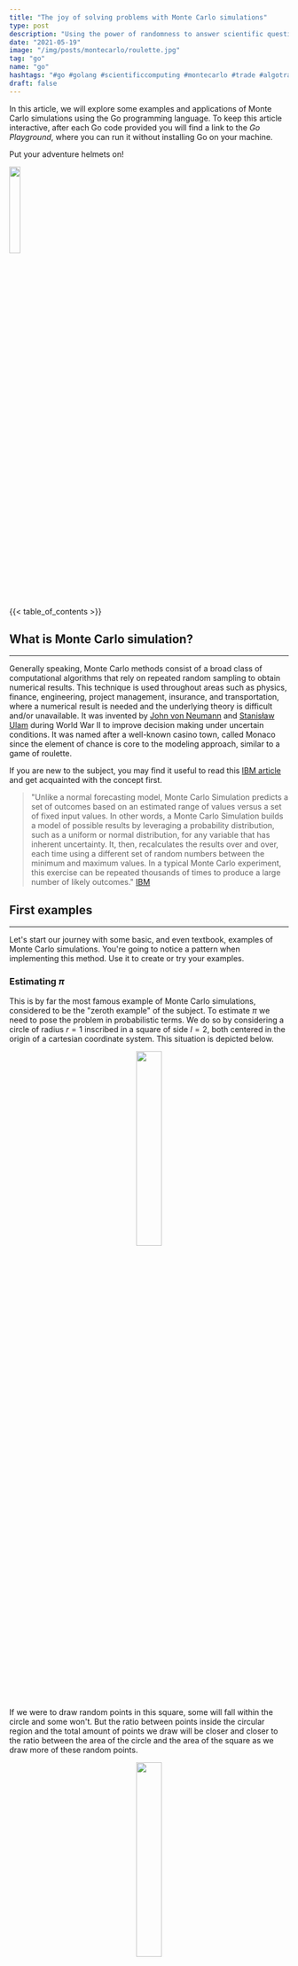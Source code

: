 ```yaml
---
title: "The joy of solving problems with Monte Carlo simulations"
type: post
description: "Using the power of randomness to answer scientific questions."
date: "2021-05-19"
image: "/img/posts/montecarlo/roulette.jpg"
tag: "go"
name: "go"
hashtags: "#go #golang #scientificcomputing #montecarlo #trade #algotrade #quant #finance"
draft: false
---
```


In this article, we will explore some examples and applications of Monte Carlo simulations using the Go programming language. To keep this article interactive, after each Go code provided you will find a link to the <em>Go Playground</em>, where you can run it without installing Go on your machine.

Put your adventure helmets on!

<div style="text-align:left"><img src="/img/posts/montecarlo/gopher_adventurer.jpg" style="width: 20%"></div>

{{< table_of_contents >}}

## What is Monte Carlo simulation?

---

Generally speaking, Monte Carlo methods consist of a broad class of computational algorithms that rely on repeated random sampling to obtain numerical results. This technique is used throughout areas such as physics, finance, engineering, project management, insurance, and transportation, where a numerical result is needed and the underlying theory is difficult and/or unavailable. It was invented by <a href="https://en.wikipedia.org/wiki/John_von_Neumann" target="_blank">John von Neumann</a> and <a href="https://en.wikipedia.org/wiki/Stanislaw_Ulam" target="_blank">Stanisław  Ulam</a> during World War II to improve decision making under uncertain conditions. It was named after a well-known casino town, called Monaco since the element of chance is core to the modeling approach, similar to a game of roulette.

If you are new to the subject, you may find it useful to read this <a href="https://www.ibm.com/cloud/learn/monte-carlo-simulation" target="_blank">IBM article</a> and get acquainted with the concept first.

>"Unlike a normal forecasting model, Monte Carlo Simulation predicts a set of outcomes based on an estimated range of values versus a set of fixed input values. In other words, a Monte Carlo Simulation builds a model of possible results by leveraging a probability distribution, such as a uniform or normal distribution, for any variable that has inherent uncertainty. It, then, recalculates the results over and over, each time using a different set of random numbers between the minimum and maximum values. In a typical Monte Carlo experiment, this exercise can be repeated thousands of times to produce a large number of likely outcomes." <a href="https://www.ibm.com/cloud/learn/monte-carlo-simulation" target="_blank">IBM</a>

## First examples

---

Let's start our journey with some basic, and even textbook, examples of Monte Carlo simulations. You're going to notice a pattern when implementing this method. Use it to create or try your examples.

### Estimating $\pi$

This is by far the most famous example of Monte Carlo simulations, considered to be the "zeroth example" of the subject. To estimate $\pi$ we need to pose the problem in probabilistic terms. We do so by considering a circle of radius $r=1$ inscribed in a square of side $l=2$, both centered in the origin of a cartesian coordinate system. This situation is depicted below.

<div style="text-align:center"><img src="/img/posts/montecarlo/circle_empty.png" style="width: 30%"></div>

If we were to draw random points in this square, some will fall within the circle and some won't. But the ratio between points inside the circular region and the total amount of points we draw will be closer and closer to the ratio between the area of the circle and the area of the square as we draw more of these random points.

<div style="text-align:center"><img src="/img/posts/montecarlo/circle_pop.png" style="width: 30%"></div>

As you might know, the area of the circular region is $A_{\circ} = \pi\cdot r^2 = \pi$, since $r = 1$, and the area of the square is $A_{\square} = l^2 = 4$, since $l=2$. Thus, $$\pi = 4\cdot \frac{A_{\circ}}{A_{\square}}.$$

As a result, we can estimate $\pi$ as
$$\pi \approx 4\cdot \frac{\text{$\\#$ points inside the circle}}{\text{$\\#$ points}}.$$
Remember that, in our case, $(x, y)$ will fall inside the circular region if $x^2 + y^2 < 1$.

Now, let's turn this idea into a Go code.

```go
package main

import (
    "fmt"
    "time"
    "math"
    "math/rand"
)

func main() {
    rand.Seed(time.Now().UTC().UnixNano())

    trials := 1000000
    fmt.Printf("Estimating pi with %d point(s).\n\n", trials)

    sucess := 0
    for i := 0; i < trials; i++ {
        px := 2.0*rand.Float64() - 1.0
        py := 2.0*rand.Float64() - 1.0

        if inside_circle(px, py) {
            sucess += 1
        }
    }

    pi_approx := 4.0*(float64(sucess) / float64(trials))
    pi := math.Pi
    fmt.Printf("Estimated pi: %9f \n", pi_approx)
    fmt.Printf("pi: %9f \n", pi)

    error_pct := 100*abs(pi_approx - pi) / pi

    fmt.Printf("Error: %9f%%\n", error_pct)
}

// Condition to lie within the circular region
func inside_circle(x float64, y float64) bool {
    if x*x + y*y < 1 {
        return true
    }
    return false
}

// absolute value of x
func abs(x float64) float64 {
    if x < 0.0 {
        return -x
    }
    return x
}
```

<a href="https://play.golang.org/" target="_blank">Run this code in the Go Playground</a>

```bash
$ go run pi.go

Estimating pi with 1000000 point(s).

Estimated pi:  3.143056
pi:  3.141593
Error:  0.046580%
```

We were able to approximate $\pi$ with an error of $0.053965$% ! Let's jump to the next example.

### Estimating Euler's number

Not long ago, Lex Fridman published the following in a LinkedIn post:

<div style="text-align:center"><img src="/img/posts/montecarlo/lex.png" style="width: 60%"></div>

This is very intriguing! Since I have no idea how to prove this statement, I decided to write a simple Python program to test it myself. I wrote my code as a response to Lex's post, and people were surprised by it (this is the actual motivation to write this blog post).
This, once again, showed me the power of Monte Carlo simulations in scientific computing, where you can find precise numerical answers to your problems without relying on any theoretical background (they might not even exist!).

I wrote an equivalent Go code to solve this problem. Here it is:

```go
package main

import (
    "fmt"
    "time"
    "math"
    "math/rand"
)

func main() {
    rand.Seed(time.Now().UTC().UnixNano())

    trials := 10000000
    fmt.Printf("Estimating e with %d trial(s).\n\n", trials)

    acc := 0.0
    for i := 0; i < trials; i++ {
        sum := 0.0
        num2sucess := 0

        for sum <= 1 {
            n := rand.Float64()
            sum += n
            num2sucess += 1
        }
        acc += float64(num2sucess)
    }

    expected := acc / float64(trials)
    e := math.Exp(1)

    fmt.Printf("Expected vale: %9f \n", expected)
    fmt.Printf("e: %9f \n", e)

    error_pct := 100*abs(expected - e) / e

    fmt.Printf("Error: %9f%%\n", error_pct)
}

// absolute value of x
func abs(x float64) float64 {
    if x < 0.0 {
        return -x
    }
    return x
}
```

<a href="https://play.golang.org/" target="_blank">Run this code in the Go Playground</a>

```bash
$ go run euler.go

Estimating e with 10000000 trial(s).

Expected vale:  2.718518
e:  2.718282
Error:  0.008681%
```

An astonishing result!

### The birthday paradox

This is a famous problem in statistics:
>In a group of $23$ people, the probability of a shared birthday exceeds $50$%.

That sounds weird at first, but if you're good enough with math you can easily prove this statement. However, we are not interested in formal proofs here. That is the whole point of these simulations. The idea is very simple: create a list with $n$ ($23$, in our case) random numbers between $1$ and $365$ representing the birth day of each person and if (at least) two of them coincide, you increment the `success` variable. Do it a certain number of times and calculate the probability dividing the number of successes by the total number of simulations.

The corresponding Go code:

```go
package main

import (
    "fmt"
    "time"
    "math/rand"
)

func main() {
    rand.Seed(time.Now().UTC().UnixNano())
    trials := 1000000
    sucess := 0

    for i := 0; i < trials; i++ {

        bdays := gen_bday_list(23)
        uniques := unique(bdays)

        if !(len(bdays)==len(uniques)) {
            sucess++
        }
    }

    probability := float64(sucess) / float64(trials)

    fmt.Printf("The probability of at least 2 persons in a group of 23 people share a birthday is %.2f%%\n", 100*probability)

}

// returns a slice with the unique elements of a given slice
func unique(intSlice []int) []int {
    keys := make(map[int]bool)
    list := []int{}
    for _, entry := range intSlice {
        if _, value := keys[entry]; !value {
            keys[entry] = true
            list = append(list, entry)
        }
    }
    return list
}

// generates the list of birth days
func gen_bday_list(n int) []int {
    var bdays []int
    for i := 0; i < n; i++ {
        bday := rand.Intn(365) + 1
        bdays = append(bdays, bday)
    }
    return bdays
}
```

<a href="https://play.golang.org/" target="_blank">Run this code in the Go Playground</a>

```bash
$ go run birthday.go

The probability of at least 2 persons in a group of 23 people share a birthday is 50.73%
```

You can tweak this code to reproduce the following table from <a href="https://en.wikipedia.org/wiki/Birthday_problem" target="_blank">Wikipedia</a>:

<table class="table table-striped">
  <thead>
    <tr>
      <th scope="col">$n$</th>
      <th scope="col">$\mathcal{P}(n)$</th>
    </tr>
  </thead>
  <tbody>
    <tr>
      <th scope="row">$1$</th>
      <td>$0.0$%</td>
    </tr>
    <tr>
      <th scope="row">$5$</th>
      <td>$2.7$%</td>
    </tr>
    <tr>
      <th scope="row">$10$</th>
      <td>$11.7$%</td>
    </tr>
    <tr>
      <th scope="row">$20$</th>
      <td>$41.1$%</td>
    </tr>
    <tr>
      <th scope="row">$23$</th>
      <td>$50.7$%</td>
    </tr>
    <tr>
      <th scope="row">$30$</th>
      <td>$70.6$%</td>
    </tr>
    <tr>
      <th scope="row">$40$</th>
      <td>$89.1%$%</td>
    </tr>
    <tr>
      <th scope="row">$50$</th>
      <td>$97.0%$%</td>
    </tr>
    <tr>
      <th scope="row">$60$</th>
      <td>$99.4%$%</td>
    </tr>
    <tr>
      <th scope="row">$70$</th>
      <td>$99.9%$%</td>
    </tr>
    <tr>
      <th scope="row">$75$</th>
      <td>$99.97%$%</td>
    </tr>
    <tr>
      <th scope="row">$100$</th>
      <td>$99.99997$%</td>
    </tr>
    <tr>
      <th scope="row">$\geq 365$</th>
      <td>$100$%</td>
    </tr>
</table>

Of course, for $n \geq 365$ you don't need any calculations, it's a straightforward consequence of the <a href="https://en.wikipedia.org/wiki/Pigeonhole_principle" target="_blank"><em>pigeonhole principle</em></a>.

## The (in)famous Monty Hall problem

---

That is a problem that has been disturbing people for ages. Just like the birthday problem, you can solve it using basic math/probability theory, which we won't do. Let's state the problem and provide a Monte Carlo simulation to solve it.

The problem is:
>Suppose you're on a game show, and you're given the choice of three doors: Behind one door is a valuable prize; behind the others, goats. You pick a door, say No. $1$, and the host, who knows what's behind the doors, opens another door, say No. $3$, which has a goat. He then says to you, "Do you want to pick door No. $2$?" Is it to your advantage to switch your choice?

<div style="text-align:center"><img src="/img/posts/montecarlo/montyhall.png" style="width: 60%; margin: 2%"></div>

People often believe that they are in a $50-50$ situation and therefore the switch is not very relevant. But if you carefully solve this problem, you will find that there is a probability of $2/3 \approx 66.7$% to win the prize if you decide to switch doors.

The following Go code simulates this game and estimates the probability of winning if the guest chooses to switch doors. Note that we first set the game so that the doors are properly chosen (possibly not an optimal code), and then we simulate the game to estimate the desired probability.

```go
package main

import (
    "fmt"
    "time"
    "math/rand"
)

func main() {
    rand.Seed(time.Now().UTC().UnixNano())

    trials := 10000000
    fmt.Printf("Estimating the probability of winning by switching doors with %d trial(s).\n\n", trials)

    sucess := 0
    for i := 0; i < trials; i++ {
        new_door, prize_door := set_monty_hall()
        if new_door == prize_door {
            sucess++
        }
    }
    probability := float64(sucess) / float64(trials)
    theoretical_value := 2.0 / 3.0

    error_pct := 100*abs(probability - theoretical_value) / theoretical_value

    fmt.Printf("Estimated probability: %9f \n", probability)
    fmt.Printf("Theoretical value: %9f \n", theoretical_value)
    fmt.Printf("Error: %9f%%\n", error_pct)
}

// absolute value of x
func abs(x float64) float64 {
    if x < 0.0 {
        return -x
    }
    return x
}

// randomly sets the game
func set_monty_hall() (int, int) {
    guest_door := rand.Intn(3) + 1
    prize_door := rand.Intn(3) + 1
    goat1 := true
    goat2 := true

    var montys_choice int
    var new_door int
    var goat1_door int
    var goat2_door int
    var switch_door bool
    var show_goat bool

    for goat1 {
        goat1_door = rand.Intn(3) + 1
        if goat1_door != prize_door {
            goat1 = false
        }
    }

    for goat2 {
        goat2_door = rand.Intn(3) + 1
        if (goat2_door != prize_door) && (goat2_door != goat1_door) {
            goat2 = false
        }
    }

    switch_door = true
    show_goat = true

    for show_goat {
        montys_choice = rand.Intn(3) + 1
        if (montys_choice != prize_door) && (montys_choice != guest_door) {
            show_goat = false
        }
    }

    for switch_door {
        new_door = rand.Intn(3) + 1
        if (new_door != guest_door) && (new_door != montys_choice) {
            switch_door = false
        }
    }
    return new_door, prize_door
}
```

<a href="https://play.golang.org/" target="_blank">Run this code in the Go Playground</a>

```bash
$ go run monty_hall.go

Estimating the probability of winning by switching doors with 10000000 trial(s).

Estimated probability:  0.666596
Theoretical value:  0.666667
Error:  0.010540%
```

Therefore, contrary to popular belief, it is more advantageous to the guest to switch doors confirming the theoretical result.

## Integration using Monte Carlo simulations

---

Now, let's see how we can use the Monte Carlo method to find the value of definite integrals of continuous functions in a specified range.

Just as a reminder, if $f: [a,b] \rightarrow \mathbb{R}$ is a continuous function, then the quantity $$S = \int_a^b f(x)dx,$$
represents the area of the region between the graph of $f$ and the $x-$axis.

<div style="text-align:center"><img src="/img/posts/montecarlo/integralarea.png" style="width: 30%; margin: 2%"></div>

One important feature of this property is that this area has a sign, having negative values if the region is below the $x-$axis.

There are some ways to approximate this area, such as Newton-Cotes rules, trapezoidal rule, and Simpson's rule. However, one clever way to numerically integrate continuous functions is using the formula  $$S \approx \frac{b-a}{n}\sum_{i=1}^n f(a + (b-a)U_i),$$
where $U_i \sim \mathcal{U}(0,1)$, i.e. the $U_i$ are uniformly distributed in $[0,1]$ (feel free to try different probability distributions and compare the results). The main idea, then, is to draw random points, and increment the sum above until the total number of iterations is achieved.

We are going to use this technique to solve a classic problem. If you are a calculus geek, you might know how difficult it is to calculate the integral $$S = \int_{-\infty}^{\infty} e^{-x^2}dx.$$

It involves a trick using Fubini's theorem and change in from cartesian to polar coordinates. Surprisingly, the result of this integral is $\sqrt{\pi}$. Let's use Monte Carlo integration to evaluate $$\bar{S} = \int_{-20}^{20} e^{-x^2}dx.$$

<div style="text-align:center"><img src="/img/posts/montecarlo/gaussian.png" style="width: 35%; margin: 2%"></div>

We see that $f$ rapidly decreases when moving away from $x=0$, so the definite integral in $[-20,20]$ seems to be a good approximation.

The corresponding Go code is:

```go
package main

import (
    "fmt"
    "time"
    "math"
    "math/rand"
)

func main() {
    rand.Seed(time.Now().UTC().UnixNano())

    trials := 1000000
    fmt.Printf("Estimating the integral of f with %d point(s).\n\n", trials)

    integral := monte_carlo_integral(gaussian, -20.0, 20.0, trials)
    fmt.Printf("Approx. integral: %9f \n", integral)
}

// MC integrator
func monte_carlo_integral(function func(float64) float64, a float64, b float64, n int) float64 {
    s := 0.0
    for i := 0; i < n; i++ {
        u_i := rand.Float64()
        x_i := a + (b - a)*u_i
        s += function(x_i)
    }

    s = ( (b - a) / float64(n) ) * s
    return s
}

// function to be integrated
func gaussian(x float64) float64 {
    return math.Exp(-x*x)
}
```

<a href="https://play.golang.org/" target="_blank">Run this code in the Go Playground</a>

```bash
$ go run mc_integration.go

Estimating the integral of f with 1000000 point(s).

Approx. integral:  1.772819
```

In fact, $1.772819^2 \approx 3.143$. You should use the Go Playground to experiment with different functions (quadratic, cubic, polynomials, or even more complicated functions).

## Option pricing using the Black-Scholes model

---

For the final section of this article, I have something special that draws the attention of many people: the Black-Scholes model.

The Black–Scholes, or Black–Scholes–Merton model, is a mathematical model for the dynamics of a financial market containing derivative investment instruments, giving a theoretical estimate of the price of <em>European-style options</em> and shows that the option has a unique price given the risk of the security and its expected return. This work granted <a href="https://en.wikipedia.org/wiki/Fischer_Black" target="_blank">Fischer Black</a> and <a href="https://en.wikipedia.org/wiki/Myron_Scholes" target="_blank">Myron Scholes</a> their Nobel Prize in economics and has been widely used in algorithmic trading strategies around the world.

Before we move on, I have a <strong>disclaimer</strong>: we will dive into some math (though not too deep)!

### The equation

We start with the Black-Scholes-Merton formula ($1973$) for the pricing of European call options on an underlying (e.g stocks and indexes) without dividends:
\begin{eqnarray*}
C(S_t, K, t, T, r, \sigma) &=& S_t\cdot N(d_1) - e^{-r(T-t)}\cdot K \cdot N(d_2)\newline\newline
N(d) &=& \frac{1}{\sqrt{2\pi}}\int_{-\infty}^d e^{-\frac{1}{2}x^2}dx \newline\newline
d_1 &=& \frac{\log\frac{S_t}{K} + (T-t)\left(r + \frac{\sigma^2}{2}\right)}{\sigma\sqrt{T-t}}\newline\newline
d_2 &=& \frac{\log\frac{S_t}{K} + (T-t)\left(r - \frac{\sigma^2}{2}\right)}{\sigma\sqrt{T-t}}.
\end{eqnarray*}

In the equations above $S_t$ is the price of the underlying at time $t$, $\sigma$ is the constant volatility (standard deviation of returns) of the underlying, $K$ is the strike price of the option, $T$ is the maturity date of the option, $r$ is the risk-free short rate.

The Black-Scholes-Merton ($1973$) stochastic differential equation is given by $$dS_t = rS_t dt + \sigma S_t dZ_t,$$
where $Z(t)$ is the random component of the model (a Brownian motion). In this model, the risky underlying follows, under risk neutrality, a geometric Brownian motion with a stochastic differential equation (SDE).

We will look at the discretized version of the BSM model (Euler discretization), given by $$S_t = S_{t-\Delta t}  +  \exp\left(\left(r - \frac{\sigma^2}{2}\right)\Delta t + \sigma\sqrt{\Delta t}z_t \right).$$

The variable $z$ is a standard normally distributed random variable, $0 < \Delta t < T$, a (small
enough) time interval. It also holds $0 < t \leq T$ with $T$ the final time horizon.

In this simulation we use the values $S_0 = 100$, $K = 105$, $T = 1.0$, $r = 0.05$, $\sigma = 0.2$. Let's see what is the expected option price using these parameters and assuming $t=0$, then we will run a Monte Carlo simulation to find the option price under the same conditions.

### Option pricing

We are going to use the first set of equations, together with our Monte Carlo integrator, to calculate the option price under the conditions established. The corresponding Go code is:

```go
package main

import (
    "fmt"
    "time"
    "math"
    "math/rand"
)

func main() {
    rand.Seed(time.Now().UTC().UnixNano())

    // Parameters
    S0 := 100.0 // initial value
    K := 105.0 // strike price
    T := 1.0 // maturity
    r := 0.05 //risk free short rate
    sigma := 0.2 //volatility
    points := 250000

    start := time.Now()
    option_price := bsm_call_value(S0, K, T, r, sigma, points)
    duration := time.Since(start)

    fmt.Printf("European Option Value: %.3f\n", option_price)
    fmt.Println("Execution time: ", duration)
}

func bsm_call_value(S0 float64, K float64, T float64, r float64, sigma float64, n int) float64 {
    d1 := math.Log( S0 / K) + T*(r + 0.5*sigma*sigma) / (sigma * math.Sqrt(T))
    d2 := math.Log( S0 / K) + T*(r - 0.5*sigma*sigma) / (sigma * math.Sqrt(T))

    value := S0*monte_carlo_integral(gaussian, -20.0, d1, n) - K*math.Exp(-r*T)*monte_carlo_integral(gaussian, -20.0, d2, n)

    return value
}

// MC integrator
func monte_carlo_integral(function func(float64) float64, a float64, b float64, n int) float64 {
    s := 0.0
    for i := 0; i < n; i++ {
        u_i := rand.Float64()
        x_i := a + (b - a)*u_i
        s += function(x_i)
    }

    s = ( (b - a) / float64(n) ) * s
    return s
}

// function to be integrated
func gaussian(x float64) float64 {
    return (1 / math.Sqrt(2*math.Pi))*math.Exp(-0.5*x*x)
}
```

<a href="https://play.golang.org/" target="_blank">Run this code in the Go Playground</a>

```bash
$ go run option_pricing.go

European Option Value: 7.964
Execution time:  12.171679ms
```

This is our benchmark value for the Monte Carlo estimator to follow (you will get different values each time you run the code, although they are fairly close to each other).

### The Simulation

We follow the steps:

1. Divide the time interval $[0, T]$ in equidistant subintervals of length $\Delta t$.
2. Start iterating $i = 1, 2,..., I$.
    - For every time step $t  \in \\{\Delta t, 2\Delta t,..., T \\}$, draw pseudorandom numbers $z_t(i)$.
    - Determine the time $T$ value of the index level $S_T(i)$ by applying the pseudo-
    random numbers time step by time step to the discretized equation.
    - Determine the inner value $h_T$ of the European call option at $T$ as $h_T(S_T(i)) =
    \max(S_T(i) – K, 0)$.
    - Iterate until $i = I$.

3. Sum up the inner values, average, and discount them back with the riskless short
rate according to the formula
$$C_0 \approx e^{-rT} \frac{1}{I} \sum_I h_T(S_T(i)),$$
called the Monte Carlo estimator for the European call option.

Without any further ado, here is the corresponding Go code:

```go
package main

import (
    "fmt"
    "time"
    "math"
    "math/rand"
)

func main() {
    rand.Seed(time.Now().UTC().UnixNano())
    start := time.Now()

    // Parameters
    S0 := 100.0 // initial value
    K := 105.0 // strike price
    T := 1.0 // maturity
    r := 0.05 //risk free short rate
    sigma := 0.2 //volatility
    M := 50 // number of time steps
    dt := T / float64(M) //length of time interval
    I := 250000 // number of paths

    var S [][]float64

    // Simulating I paths with M time steps
    for i := 1; i < I; i++ {
        var path []float64
        for t := 0; t <= M; t++ {
            if t == 0 {
                path = append(path, S0)
            } else {
                z := rand.NormFloat64()
                St := path[t - 1]*math.Exp((r - 0.5*(sigma*sigma))*dt + sigma*math.Sqrt(dt)*z)
                path = append(path, St)
            }
        }
        S = append(S, path)
    }

    // Calculating the Monte Carlo estimator
    sum_val := 0.0
    for _,p := range S {
        sum_val += rectifier(p[len(p) - 1] - K)
    }
    C0 := math.Exp(-r*T)*sum_val / float64(I)

    duration := time.Since(start)
    fmt.Printf("European Option Value: %.3f\n", C0)
    fmt.Println("Execution time: ", duration)
}

// calculates max(x, 0)
func rectifier(x float64) float64 {
    if x >= 0.0 {
        return x
    }
    return 0.0
}
```

<a href="https://play.golang.org/" target="_blank">Run this code in the Go Playground</a>

```bash
$ go run black_scholes.go

European Option Value: 8.027
Execution time:  430.464289ms
```

We got a very satisfactory result using the Monte Carlo estimator (remember that the value was $7.964$ using the BSM formula and our Monte Carlo integrator).

Let's compare the results with the same simulation in Python (taken from Yves Hilpisch's "Python for Finance"):

<div style="text-align:center"><img src="/img/posts/montecarlo/yves.png" style="width: 50%; margin: 2%"></div>

Nearly the same result in a fraction of the time! To be completely fair, when the author uses full Numpy vectorization the results are much better in terms of performance, although we still have a clear winner.

<div style="text-align:center"><img src="/img/posts/montecarlo/yves2.png" style="width: 50%; margin: 2%"></div>

### Graphical analysis

First, let's plot the simulated index levels (the paths taken during the simulation). The figures below represent the first $10$, the first $100$, and all simulated index levels respectively.

<div style= "text-align:center">
<a href="/img/posts/montecarlo/10.png" target="_blank"><img src="/img/posts/montecarlo/10.png"  alt="Mean" style="width:45%; margin:1%"></a>
<a href="/img/posts/montecarlo/100.png" target="_blank"><img src="/img/posts/montecarlo/100.png"  alt="Gaussian" style="width:45%; margin:1%"></a>
</div>
<div style= "text-align:center">
<a href="/img/posts/montecarlo/all.png" target="_blank"><img src="/img/posts/montecarlo/all.png"  alt="Sharpen" style="width:45%; margin:1%"></a>
</div>

You need to appreciate the fact that each path taken by the index level is an actual possible path, and the option price is calculated by taking every possibility into account.

Second, we want to see the frequency of the simulated index levels at the end of the simulation period.

<div style= "text-align:center">
<a href="/img/posts/montecarlo/end_hist.png" target="_blank"><img src="/img/posts/montecarlo/end_hist.png"  alt="Sharpen" style="width:50%; margin:1%"></a>
</div>

We can see that the histogram above is in accordance with the depiction of every simulated path.

Finally, let's take a look at the option’s end-of-period (maturity) inner values.

<div style= "text-align:center">
<a href="/img/posts/montecarlo/end_inner_hist.png" target="_blank"><img src="/img/posts/montecarlo/end_inner_hist.png"  alt="Sharpen" style="width:50%; margin:1%"></a>
</div>

As you can see, the majority of the simulated values are zero, indicating that the European call option expires worthless in many cases.

## Conclusion

---

We have seen how one can use the Monte Carlo method to find answers to certain problems. We also have seen two major applications, the numerical integration and how to estimate an option price using the Black-Scholes-Merton model. By now, you should've realized that the Monte Carlo method gives you immense problem-solving powers, even if you're not very familiar with the underlying theory or even if such a theory doesn't exist (for instance, see the <a href="https://rstudio-pubs-static.s3.amazonaws.com/241232_eebe419a0aaa4eb89398ee2a61ad3dc2.html" target="_blank">percolation problem</a>, where no mathematical solution for determining the percolation threshold $p^{\ast}$ has yet been derived) - and that's the joy of solving problems using Monte Carlo simulations!

## Recommended reading

- [Go Programming Language 1st Edition - Donovan & Kernighan](https://amzn.to/32zSNNN)

- [Go in Action 1st Edition  -  William Kennedy, Brian Ketelsen, Erik St. Martin](https://amzn.to/2P8ZFP8)

- [Learning Go: An Idiomatic Approach to Real-World Go Programming 1st Edition - Jon Bodner](https://amzn.to/3aq87Ru)

- [Essentials of Monte Carlo Simulation: Statistical Methods for Building Simulation Models 2013th Edition  - Nick T. Thomopoulos](https://amzn.to/3n9gyWy)

- [Options, Futures, and Other Derivatives 10th Edition - John C Hull](https://amzn.to/3v6vbN2)

- [Monte Carlo Methods in Financial Engineering (Stochastic Modelling and Applied Probability - Paul Glasserman](https://amzn.to/3sDOI5O)

- [Python for Finance: Mastering Data-Driven Finance 2nd Edition - Yves Hilpisch](https://amzn.to/3vfANVv)

<div style= "text-align:center; margin: 2%">
<a href="https://www.amazon.com/Programming-Language-Addison-Wesley-Professional-Computing/dp/0134190440?dchild=1&keywords=go+programming&qid=1619031216&sr=8-1&linkCode=li2&tag=ggcarvalho-20&linkId=4eda68e7e635de0acfe6d799ac104eea&language=en_US&ref_=as_li_ss_il" target="_blank"><img border="0" src="//ws-na.amazon-adsystem.com/widgets/q?_encoding=UTF8&ASIN=0134190440&Format=_SL160_&ID=AsinImage&MarketPlace=US&ServiceVersion=20070822&WS=1&tag=ggcarvalho-20&language=en_US" ></a><img src="https://ir-na.amazon-adsystem.com/e/ir?t=ggcarvalho-20&language=en_US&l=li2&o=1&a=0134190440" width="1" height="1" border="0" alt="" style="border:none !important; margin:0px !important;" />
<a href="https://www.amazon.com/Go-Action-William-Kennedy/dp/1617291781?dchild=1&keywords=go+in+action&qid=1619031323&sr=8-1&linkCode=li2&tag=ggcarvalho-20&linkId=61bc88bddd4d83cf9005d0997fa4416e&language=en_US&ref_=as_li_ss_il" target="_blank"><img border="0" src="//ws-na.amazon-adsystem.com/widgets/q?_encoding=UTF8&ASIN=1617291781&Format=_SL160_&ID=AsinImage&MarketPlace=US&ServiceVersion=20070822&WS=1&tag=ggcarvalho-20&language=en_US" ></a><img src="https://ir-na.amazon-adsystem.com/e/ir?t=ggcarvalho-20&language=en_US&l=li2&o=1&a=1617291781" width="1" height="1" border="0" alt="" style="border:none !important; margin:0px !important;" />
<a href="https://www.amazon.com/Learning-Go-Idiomatic-Real-World-Programming-ebook/dp/B08XYGCM71?dchild=1&keywords=Learning+Go&qid=1616459752&sr=8-2&linkCode=li2&tag=ggcarvalho-20&linkId=043a1f18d943b96ccfa904665331974a&language=en_US&ref_=as_li_ss_il" target="_blank"><img border="0" src="//ws-na.amazon-adsystem.com/widgets/q?_encoding=UTF8&ASIN=B08XYGCM71&Format=_SL160_&ID=AsinImage&MarketPlace=US&ServiceVersion=20070822&WS=1&tag=ggcarvalho-20&language=en_US" ></a><img src="https://ir-na.amazon-adsystem.com/e/ir?t=ggcarvalho-20&language=en_US&l=li2&o=1&a=B08XYGCM71" width="1" height="1" border="0" alt="" style="border:none !important; margin:0px !important;" />
<a href="https://www.amazon.com/Essentials-Monte-Carlo-Simulation-Statistical/dp/1489986081?dchild=1&keywords=monte+carlo+simulation&qid=1619031483&sr=8-1&linkCode=li2&tag=ggcarvalho-20&linkId=cbeb4e0c855e7978f05b9961222e2c3c&language=en_US&ref_=as_li_ss_il" target="_blank"><img border="0" src="//ws-na.amazon-adsystem.com/widgets/q?_encoding=UTF8&ASIN=1489986081&Format=_SL160_&ID=AsinImage&MarketPlace=US&ServiceVersion=20070822&WS=1&tag=ggcarvalho-20&language=en_US" ></a><img src="https://ir-na.amazon-adsystem.com/e/ir?t=ggcarvalho-20&language=en_US&l=li2&o=1&a=1489986081" width="1" height="1" border="0" alt="" style="border:none !important; margin:0px !important;" />
<a href="https://www.amazon.com/Options-Futures-Other-Derivatives-Tenth/dp/9352866592?dchild=1&keywords=john+c+hull&qid=1619031541&sr=8-1&linkCode=li2&tag=ggcarvalho-20&linkId=cbd54d235a891040add4a1252ef53758&language=en_US&ref_=as_li_ss_il" target="_blank"><img border="0" src="//ws-na.amazon-adsystem.com/widgets/q?_encoding=UTF8&ASIN=9352866592&Format=_SL160_&ID=AsinImage&MarketPlace=US&ServiceVersion=20070822&WS=1&tag=ggcarvalho-20&language=en_US" ></a><img src="https://ir-na.amazon-adsystem.com/e/ir?t=ggcarvalho-20&language=en_US&l=li2&o=1&a=9352866592" width="1" height="1" border="0" alt="" style="border:none !important; margin:0px !important;" />
<a href="https://www.amazon.com/Financial-Engineering-Stochastic-Modelling-Probability/dp/0387004513?dchild=1&keywords=monte+carlo+simulation&qid=1619031483&sr=8-7&linkCode=li2&tag=ggcarvalho-20&linkId=9aadabc08118c855b9ee8176857c90c5&language=en_US&ref_=as_li_ss_il" target="_blank"><img border="0" src="//ws-na.amazon-adsystem.com/widgets/q?_encoding=UTF8&ASIN=0387004513&Format=_SL160_&ID=AsinImage&MarketPlace=US&ServiceVersion=20070822&WS=1&tag=ggcarvalho-20&language=en_US" ></a><img src="https://ir-na.amazon-adsystem.com/e/ir?t=ggcarvalho-20&language=en_US&l=li2&o=1&a=0387004513" width="1" height="1" border="0" alt="" style="border:none !important; margin:0px !important;" />
<a href="https://www.amazon.com/Python-Finance-Mastering-Data-Driven/dp/1492024333?crid=39PRDWB4NE6UI&dchild=1&keywords=yves+hilpisch&qid=1619037117&sprefix=yves+h%2Caps%2C245&sr=8-4&linkCode=li2&tag=ggcarvalho-20&linkId=d79beb0dfb8a9e6d06acbb038e10642c&language=en_US&ref_=as_li_ss_il" target="_blank"><img border="0" src="//ws-na.amazon-adsystem.com/widgets/q?_encoding=UTF8&ASIN=1492024333&Format=_SL160_&ID=AsinImage&MarketPlace=US&ServiceVersion=20070822&WS=1&tag=ggcarvalho-20&language=en_US" ></a><img src="https://ir-na.amazon-adsystem.com/e/ir?t=ggcarvalho-20&language=en_US&l=li2&o=1&a=1492024333" width="1" height="1" border="0" alt="" style="border:none !important; margin:0px !important;" />
</div>

By clicking and buying any of these from Amazon after visiting the links above, I might get a commission from their <a href="https://affiliate-program.amazon.com/" target="_blank">Affiliate program</a>, and you will be contributing to the growth of this blog :)
